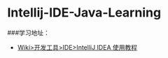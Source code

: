 # Intellij-IDE-Java-Learning
###学习地址：
*    [Wiki>开发工具>IDE>IntelliJ IDEA 使用教程](http://wiki.jikexueyuan.com/project/intellij-idea-tutorial/vcs-introduce.html)